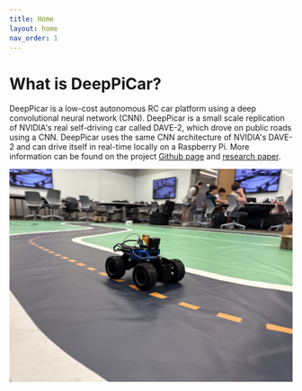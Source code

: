 ```yaml
---
title: Home
layout: home
nav_order: 1
---
```


# What is DeepPiCar?

DeepPicar is a low-cost autonomous RC car platform using a deep convolutional neural network (CNN). DeepPicar is a small scale replication of NVIDIA's real self-driving car called DAVE-2, which drove on public roads using a CNN. DeepPicar uses the same CNN architecture of NVIDIA's DAVE-2 and can drive itself in real-time locally on a Raspberry Pi.
More information can be found on the project [Github page](https://github.com/CSL-KU/DeepPicar-v3) and [research paper](https://www.google.com/url?sa=t&source=web&rct=j&opi=89978449&url=http://www.ittc.ku.edu/~heechul/papers/picar-rtas2018-revised.pdf&ved=2ahUKEwie4Yb31IWPAxVABTQIHZ9bBgUQFnoECCAQAQ&usg=AOvVaw2eYzvG6Iox-VYnZzRuPc4u).



![Alt text](images/Image.jpeg)
